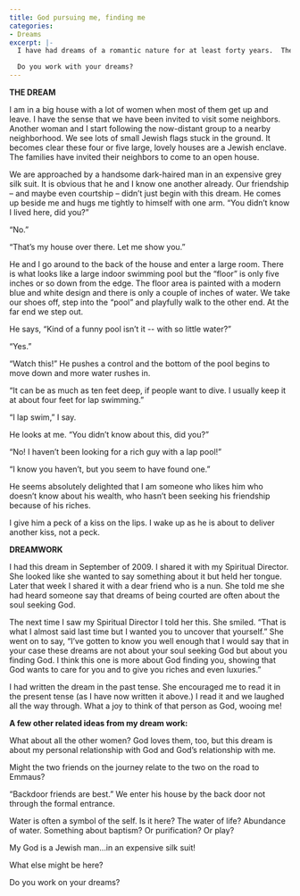 ```yaml
---
title: God pursuing me, finding me
categories:
- Dreams
excerpt: |-
  I have had dreams of a romantic nature for at least forty years.  The male romantic lead is almost never someone I know or someone I recognize: not someone from my real life or an actor or person whose face I would know. Sometimes the woman is not “me” but in this dream she was.  What an amazing subconscious to create these people and these stories!

  Do you work with your dreams?
---
```


**THE DREAM**

I am in a big house with a lot of women when most of them get up and leave. I have the sense that we have been invited to visit some neighbors. Another woman and I start following the now-distant group to a nearby neighborhood. We see lots of small Jewish flags stuck in the ground. It becomes clear these four or five large, lovely houses are a Jewish enclave. The families have invited their neighbors to come to an open house.

We are approached by a handsome dark-haired man in an expensive grey silk suit. It is obvious that he and I know one another already. Our friendship – and maybe even courtship – didn’t just begin with this dream. He comes up beside me and hugs me tightly to himself with one arm. “You didn’t know I lived here, did you?”

“No.”

“That’s my house over there. Let me show you.”

He and I go around to the back of the house and enter a large room. There is what looks like a large indoor swimming pool but the “floor” is only five inches or so down from the edge. The floor area is painted with a modern blue and white design and there is only a couple of inches of water. We take our shoes off, step into the “pool” and playfully walk to the other end. At the far end we step out.

He says, “Kind of a funny pool isn’t it -- with so little water?”

“Yes.”

“Watch this!” He pushes a control and the bottom of the pool begins to move down and more water rushes in.

“It can be as much as ten feet deep, if people want to dive. I usually keep it at about four feet for lap swimming.”

“I lap swim,” I say.

He looks at me. “You didn’t know about this, did you?”

“No! I haven’t been looking for a rich guy with a lap pool!”

“I know you haven’t, but you seem to have found one.”

He seems absolutely delighted that I am someone who likes him who doesn’t know about his wealth, who hasn’t been seeking his friendship because of his riches.

I give him a peck of a kiss on the lips. I wake up as he is about to deliver another kiss, not a peck.

**DREAMWORK**

I had this dream in September of 2009. I shared it with my Spiritual Director. She looked like she wanted to say something about it but held her tongue. Later that week I shared it with a dear friend who is a nun. She told me she had heard someone say that dreams of being courted are often about the soul seeking God.

The next time I saw my Spiritual Director I told her this. She smiled. “That is what I almost said last time but I wanted you to uncover that yourself.” She went on to say, “I’ve gotten to know you well enough that I would say that in your case these dreams are not about your soul seeking God but about you finding God. I think this one is more about God finding you, showing that God wants to care for you and to give you riches and even luxuries.”

I had written the dream in the past tense. She encouraged me to read it in the present tense (as I have now written it above.) I read it and we laughed all the way through. What a joy to think of that person as God, wooing me!

**A few other related ideas from my dream work:**

What about all the other women? God loves them, too, but this dream is about my personal relationship with God and God’s relationship with me.

Might the two friends on the journey relate to the two on the road to Emmaus?

“Backdoor friends are best.” We enter his house by the back door not through the formal entrance.

Water is often a symbol of the self. Is it here? The water of life? Abundance of water. Something about baptism? Or purification? Or play?

My God is a Jewish man…in an expensive silk suit!

What else might be here?

Do you work on your dreams?
